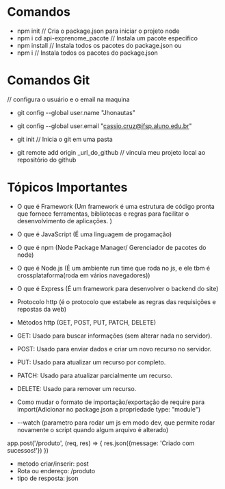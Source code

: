 # Comandos

- npm init // Cria o package.json para iniciar o projeto node
- npm i cd api-exprenome_pacote // Instala um pacote especifico
- npm install // Instala todos os pacotes do package.json
ou
- npm i // Instala todos os pacotes do package.json

# Comandos Git

// configura o usuário e o email na maquina
- git config --global user.name "Jhonautas"
- git config --global user.email "cassio.cruz@ifsp.aluno.edu.br"

- git init // Inicia o git em uma pasta 
- git remote add origin _url_do_github // vincula meu projeto local ao repositório do github

# Tópicos Importantes

- O que é Framework (Um framework é uma estrutura de código pronta que fornece ferramentas, bibliotecas e regras para facilitar o desenvolvimento de aplicações.
)
- O que é JavaScript (É uma linguagem de progamação)

- O que é npm (Node Package Manager/ Gerenciador de pacotes do node)

- O que é Node.js (É um ambiente run time que roda no js, e ele tbm é crossplataforma(roda em vários navegadores))

- O que é Express (É um framework para desenvolver o backend do site)

- Protocolo http (é o protocolo que estabele as regras das requisições e repostas da web)

- Métodos http (GET, POST, PUT,  PATCH, DELETE)

- GET: Usado para buscar informações (sem alterar nada no servidor).

- POST: Usado para enviar dados e criar um novo recurso no servidor.

- PUT: Usado para atualizar um recurso por completo.

- PATCH: Usado para atualizar parcialmente um recurso.

- DELETE: Usado para remover um recurso.

- Como mudar o formato de importação/exportação de require para import(Adicionar no package.json a propriedade type: "module")
- --watch (parametro para rodar um js em modo dev, que permite rodar novamente o script quando algum arquivo é alterado)

app.post('/produto', (req, res) => {
    res.json({message: 'Criado com sucessos!'})
})

- metodo criar/inserir: post
- Rota ou endereço: /produto
- tipo de resposta: json